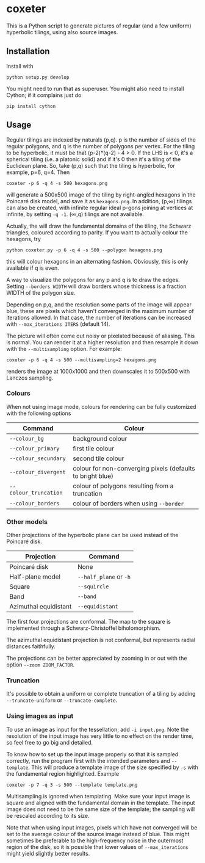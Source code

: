 # coxeter

This is a Python script to generate pictures of regular (and a few uniform) hyperbolic tilings, using also source images.

## Installation

Install with

```
python setup.py develop
```

You might need to run that as superuser. You might also need to install Cython; if it complains just do

```
pip install cython
```

## Usage

Regular tilings are indexed by naturals (p,q). p is the number of sides of the regular polygons, and q is the number of polygons per vertex. For the tiling to be hyperbolic, it must be that (p-2)*(q-2) - 4 > 0. If the LHS is < 0, it's a spherical tiling (i.e. a platonic solid) and if it's 0 then it's a tiling of the Euclidean plane. So, take (p,q) such that the tiling is hyperbolic, for example, p=6, q=4. Then

```
coxeter -p 6 -q 4 -s 500 hexagons.png
```

will generate a 500x500 image of the tiling by right-angled hexagons in the Poincaré disk model, and save it as `hexagons.png`. In addition, (p,∞) tilings can also be created, with infinite regular ideal p-gons joining at vertices at infinite, by setting `-q -1`. (∞,q) tilings are not available.

Actually, the will draw the fundamental domains of the tiling, the Schwarz triangles, coloured according to parity. If you want to actually colour the hexagons, try

```
python coxeter.py -p 6 -q 4 -s 500 --polygon hexagons.png
```

this will colour hexagons in an alternating fashion. Obviously, this is only available if q is even.

A way to visualize the polygons for any p and q is to draw the edges. Setting `--borders WIDTH` will draw borders whose thickness is a fraction WIDTH of the polygon size.

Depending on p,q, and the resolution some parts of the image will appear blue, these are pixels which haven't converged in the maximum number of iterations allowed. In that case, the number of iterations can be increased with `--max_iterations ITERS` (default 14).

The picture will often come out noisy or pixelated because of aliasing. This is normal. You can render it at a higher resolution and then resample it down with the `--multisampling` option. For example:

```
coxeter -p 6 -q 4 -s 500 --multisampling=2 hexagons.png
```

renders the image at 1000x1000 and then downscales it to 500x500 with Lanczos sampling.

### Colours

When not using image mode, colours for rendering can be fully customized with the following options

Command | Colour
--------|--------
`--colour_bg` | background colour
`--colour_primary` | first tile colour
`--colour_secundary` | second tile colour
`--colour_divergent` | colour for non-converging pixels (defaults to bright blue)
`--colour_truncation` | colour of polygons resulting from a truncation
`--colour_borders` | colour of borders when using `--border`

### Other models

Other projections of the hyperbolic plane can be used instead of the Poincaré disk.

Projection | Command
-----------|--------
Poincaré disk | None
Half-plane model | `--half_plane` or `-h`
Square | `--squircle`
Band | `--band`
Azimuthal equidistant | `--equidistant`

The first four projections are conformal. The map to the square is implemented through a Schwarz-Christoffel biholomorphism.

The azimuthal equidistant projection is not conformal, but represents radial distances faithfully.

The projections can be better appreciated by zooming in or out with the option `--zoom ZOOM_FACTOR`.

### Truncation

It's possible to obtain a uniform or complete truncation of a tiling by adding `--truncate-uniform` or `--truncate-complete`.

### Using images as input

To use an image as input for the tessellation, add `-i input.png`. Note the resolution of the input image has very little to no effect on the render time, so feel free to go big and detailed. 

To know how to set up the input image properly so that it is sampled correctly, run the program first with the intended parameters and `--template`. This will produce a template image of the size specified by `-s` with the fundamental region highlighted. Example

```
coxeter -p 7 -q 3 -s 500 --template template.png
```

Multisampling is ignored when templating. Make sure your input image is square and aligned with the fundamental domain in the template. The input image does not need to be the same size of the template; the sampling will be rescaled according to its size.

Note that when using input images, pixels which have not converged will be set to the average colour of the source image instead of blue. This might sometimes be preferable to the high-frequency noise in the outermost region of the disk, so it is possible that lower values of `--max_iterations` might yield slightly better results.

